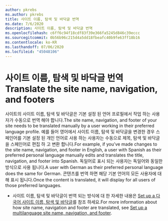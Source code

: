 ```yaml
---
author: pkrebs
ms.author: pkrebs
title: 사이트 이름, 탐색 및 바닥글 번역
ms.date: 7/6/2020
description: 사이트 이름, 탐색 및 바닥글 번역
ms.openlocfilehash: c6ff6c94f18cdf83f39e366fa5245d846c39eccc
ms.sourcegitcommit: 0b56b96c215d4a5dd18fbeafc40b9fe63ff18b16
ms.contentlocale: ko-KR
ms.lasthandoff: 07/06/2020
ms.locfileid: "45048106"
---
```

# <a name="translate-the-site-name-navigation-and-footers"></a><span data-ttu-id="cd9a6-103">사이트 이름, 탐색 및 바닥글 번역</span><span class="sxs-lookup"><span data-stu-id="cd9a6-103">Translate the site name, navigation, and footers</span></span>
<span data-ttu-id="cd9a6-104">사이트의 사이트 이름, 탐색 및 바닥글은 기본 설정 된 언어 프로필에서 작업 하는 사용자가 수동으로 번역 해야 합니다.</span><span class="sxs-lookup"><span data-stu-id="cd9a6-104">The site name, navigation, and footer of your site needs to be translated manually by a user working in their preferred language profile.</span></span> <span data-ttu-id="cd9a6-105">예를 들어 영어에서 사이트 이름, 탐색 및 바닥글을 변경한 경우 스페인어를 기본 설정 된 개인 언어로 사용 하는 사용자는 수동으로 제목, 탐색 및 바닥글을 스페인어로 편집 하 고 변환 합니다.</span><span class="sxs-lookup"><span data-stu-id="cd9a6-105">For example, if you’ve made changes to the site name, navigation, and footer in English, a user with Spanish as their preferred personal language manually edits and translates the title, navigation, and footer into Spanish.</span></span> <span data-ttu-id="cd9a6-106">독일어로 표시 되는 사용자는 독일어와 동일한 방식으로 사용 됩니다.</span><span class="sxs-lookup"><span data-stu-id="cd9a6-106">A user with German as their preferred personal language does the same for German.</span></span> <span data-ttu-id="cd9a6-107">콘텐츠를 번역 하면 해당 기본 언어의 모든 사용자에 대해 표시 됩니다.</span><span class="sxs-lookup"><span data-stu-id="cd9a6-107">Once the content is translated, it will display for all users of those preferred languages.</span></span>  

- <span data-ttu-id="cd9a6-108">사이트 이름, 탐색 및 바닥글이 번역 되는 방식에 대 한 자세한 내용은 [Set up a 다국어 사이트 이름, 탐색 및 바닥글](https://support.office.com/en-us/article/create-multilingual-communication-sites-pages-and-news-2bb7d610-5453-41c6-a0e8-6f40b3ed750c#bkmk_muitranslations)를 참조 하세요.</span><span class="sxs-lookup"><span data-stu-id="cd9a6-108">For more information about how site name, navigation and footer are translated, see [Set up a multilanguage site name, navigation, and footer](https://support.office.com/en-us/article/create-multilingual-communication-sites-pages-and-news-2bb7d610-5453-41c6-a0e8-6f40b3ed750c#bkmk_muitranslations).</span></span>
